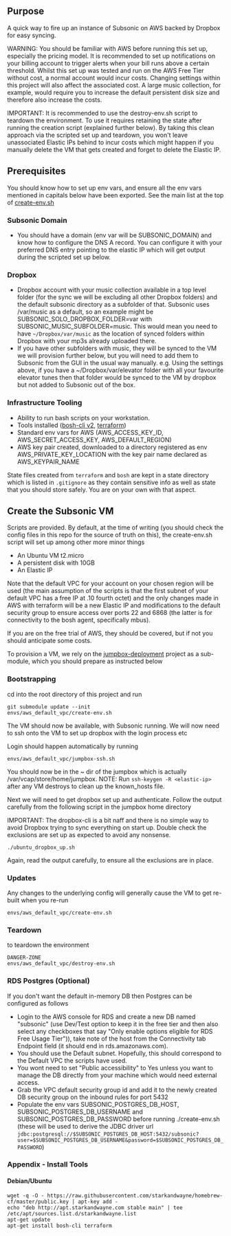 ## Purpose

A quick way to fire up an instance of Subsonic on AWS backed by Dropbox for easy syncing.

WARNING: You should be familiar with AWS before running this set up, especially the pricing model. It is recommended to set up notifications on your billing account to trigger alerts when your bill runs above a certain threshold. Whilst this set up was tested and run on the AWS Free Tier without cost, a normal account would incur costs. Changing settings within this project will also affect the associated cost. A large music collection, for example, would require you to increase the default persistent disk size and therefore also increase the costs.

IMPORTANT: It is recommended to use the destroy-env.sh script to teardown the environment. To use it requires retaining the state after running the creation script (explained further below). By taking this clean approach via the scripted set up and teardown, you won't leave unassociated Elastic IPs behind to incur costs which might happen if you manually delete the VM that gets created and forget to delete the Elastic IP.

## Prerequisites

You should know how to set up env vars, and ensure all the env vars mentioned in capitals below have been exported. See the main list at the top of [create-env.sh](envs/aws_default_vpc/create-env.sh)

### Subsonic Domain

* You should have a domain (env var will be SUBSONIC_DOMAIN) and know how to configure the DNS A record. You can configure it with your preferred DNS entry pointing to the elastic IP which will get output during the scripted set up below.

### Dropbox

* Dropbox account with your music collection available in a top level folder (for the sync we will be excluding all other Dropbox folders) and the default subsonic directory as a subfolder of that. Subsonic uses /var/music as a default, so an example might be SUBSONIC_SOLO_DROPBOX_FOLDER=var with SUBSONIC_MUSIC_SUBFOLDER=music. This would mean you need to have `~/Dropbox/var/music` as the location of synced folders within Dropbox with your mp3s already uploaded there.
* If you have other subfolders with music, they will be synced to the VM we will provision further below, but you will need to add them to Subsonic from the GUI in the usual way manually. e.g. Using the settings above, if you have a ~/Dropbox/var/elevator folder with all your favourite elevator tunes then that folder would be synced to the VM by dropbox but not added to Subsonic out of the box.

### Infrastructure Tooling

* Ability to run bash scripts on your workstation.
* Tools installed ([bosh-cli v2](https://bosh.io/docs/cli-v2-install/), [terraform](https://learn.hashicorp.com/terraform/getting-started/install.html))
* Standard env vars for AWS (AWS_ACCESS_KEY_ID, AWS_SECRET_ACCESS_KEY, AWS_DEFAULT_REGION)
* AWS key pair created, downloaded to a directory registered as env AWS_PRIVATE_KEY_LOCATION with the key pair name declared as AWS_KEYPAIR_NAME

State files created from `terraform` and `bosh` are kept in a state directory which is listed in `.gitignore` as they contain sensitive info as well as state that you should store safely. You are on your own with that aspect.

## Create the Subsonic VM

Scripts are provided. By default, at the time of writing (you should check the config files in this repo for the source of truth on this), the create-env.sh script will set up among other more minor things

* An Ubuntu VM t2.micro
* A persistent disk with 10GB
* An Elastic IP

Note that the default VPC for your account on your chosen region will be used (the main assumption of the scripts is that the first subnet of your default VPC has a free IP at .10 fourth octet) and the only changes made in AWS with terraform will be a new Elastic IP and modifications to the default security group to ensure access over ports 22 and 6868 (the latter is for connectivity to the bosh agent, specifically mbus).

If you are on the free trial of AWS, they should be covered, but if not you should anticipate some costs.

To provision a VM, we rely on the [jumpbox-deployment](https://github.com/cloudfoundry/jumpbox-deployment) project as a sub-module, which you should prepare as instructed below

### Bootstrapping

cd into the root directory of this project and run

```plain
git submodule update --init
envs/aws_default_vpc/create-env.sh
```

The VM should now be available, with Subsonic running. We will now need to ssh onto the VM to set up dropbox with the login process etc

Login should happen automatically by running

```plain
envs/aws_default_vpc/jumpbox-ssh.sh
```

You should now be in the ~ dir of the jumpbox which is actually /var/vcap/store/home/jumpbox. NOTE: Run `ssh-keygen -R <elastic-ip>` after any VM destroys to clean up the known_hosts file.

Next we will need to get dropbox set up and authenticate. Follow the output carefully from the following script in the jumpbox home directory

IMPORTANT: The dropbox-cli is a bit naff and there is no simple way to avoid Dropbox trying to sync everything on start up. Double check the exclusions are set up as expected to avoid any nonsense.

```plain
./ubuntu_dropbox_up.sh
```

Again, read the output carefully, to ensure all the exclusions are in place.

### Updates

Any changes to the underlying config will generally cause the VM to get re-built when you re-run

```plain
envs/aws_default_vpc/create-env.sh
```

### Teardown

to teardown the environment

```plain
DANGER-ZONE
envs/aws_default_vpc/destroy-env.sh
```

### RDS Postgres (Optional)

If you don't want the default in-memory DB then Postgres can be configured as follows

* Login to the AWS console for RDS and create a new DB named "subsonic" (use Dev/Test option to keep it in the free tier and then also select any checkboxes that say "Only enable options eligible for RDS Free Usage Tier")), take note of the host from the Connectivity tab Endpoint field (it should end in rds.amazonaws.com).
* You should use the Default subnet. Hopefully, this should correspond to the Default VPC the scripts have used.
* You wont need to set "Public accessibility" to Yes unless you want to manage the DB directly from your machine which would need external access.
* Grab the VPC default security group id and add it to the newly created DB security group on the inbound rules for port 5432
* Populate the env vars SUBSONIC_POSTGRES_DB_HOST, SUBSONIC_POSTGRES_DB_USERNAME and SUBSONIC_POSTGRES_DB_PASSWORD before running ./create-env.sh (these will be used to derive the JDBC driver url `jdbc:postgresql://$SUBSONIC_POSTGRES_DB_HOST:5432/subsonic?user=$SUBSONIC_POSTGRES_DB_USERNAME&password=$SUBSONIC_POSTGRES_DB_PASSWORD`)

### Appendix - Install Tools

#### Debian/Ubuntu

```plain
wget -q -O - https://raw.githubusercontent.com/starkandwayne/homebrew-cf/master/public.key | apt-key add -
echo "deb http://apt.starkandwayne.com stable main" | tee /etc/apt/sources.list.d/starkandwayne.list
apt-get update
apt-get install bosh-cli terraform
```
